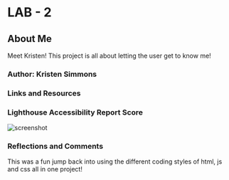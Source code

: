 
# LAB - 2

## About Me

Meet Kristen! This project is all about letting the user get to know me! 

### Author: Kristen Simmons

### Links and Resources


### Lighthouse Accessibility Report Score

<img title="Accessibility Report" alt="screenshot" src="  ">

### Reflections and Comments

This was a fun jump back into using the different coding styles of html, js and css all in one project! 

